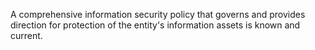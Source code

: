 A comprehensive information security policy that governs and provides direction for protection of the entity's information assets is known and current.
